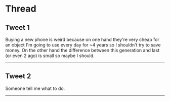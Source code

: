 # Thread

## Tweet 1

Buying a new phone is weird because on one hand they're very cheap for an object I'm going to use every day for ~4 years so I shouldn't try to save money. On the other hand the difference between this generation and last (or even 2 ago) is small so maybe I should.

---

## Tweet 2

Someone tell me what to do.

---

